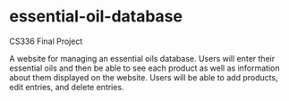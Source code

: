 # essential-oil-database
CS336 Final Project

A website for managing an essential oils database. Users will enter their essential oils and then be able to see each product as well as information about them displayed on the website. Users will be able to add products, edit entries, and delete entries.
